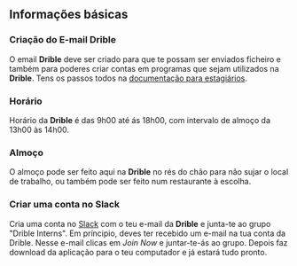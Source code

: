 ## Informações básicas
### Criação do E-mail Drible

O email **Drible** deve ser criado para que te possam ser enviados ficheiro e também para poderes criar contas em programas que sejam utilizados na **Drible**. Tens os passos todos na [documentação para estagiários](/sys-config/estagiarios/design/documentacaoestagio).

### Horário

Horário da **Drible** é das 9h00 até ás 18h00, com intervalo de almoço da 13h00 às 14h00.

### Almoço

O almoço pode ser feito aqui na **Drible** no rés do chão para não sujar o local de trabalho, ou também pode ser feito num restaurante à escolha.

### Criar uma conta no **Slack**

Cria uma conta no [Slack](https://join.slack.com/t/drible-interns/shared_invite/enQtMzI5ODg3MDI2Mjk0LTY1N2Q5YzdkM2Q2NjI3YTc0MWZkNGNmNmJiNmYwZGE0ZTY0NzNjYzRhODg2MTE4ODEwZjRhOTc5NDMyMDY1MTA) com o teu e-mail da **Drible** e junta-te ao grupo "Drible Interns". Em príncipio, deves ter recebido um e-mail na tua conta da Drible. Nesse e-mail clicas em _Join Now_ e juntar-te-ás ao grupo.
Depois faz download da aplicação para o teu computador e já estará tudo pronto.
